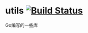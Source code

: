 # utils [![Build Status](https://travis-ci.org/JeepLin/utils.svg?branch=master)](https://travis-ci.org/JeepLin/utils)
Go编写的一些库
